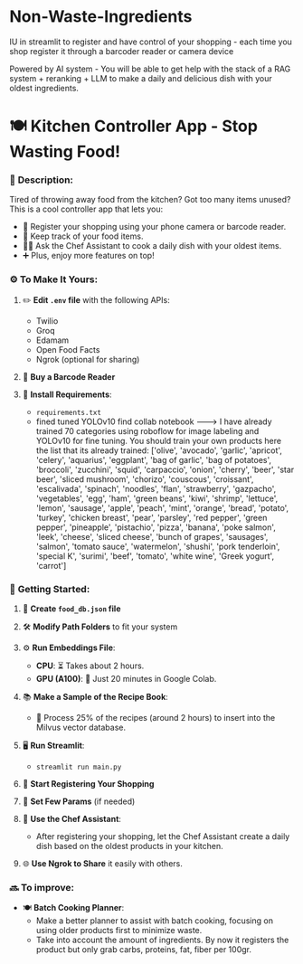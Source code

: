 # Non-Waste-Ingredients
IU in streamlit to register and have control of your shopping - each time you shop register it through a barcoder reader or camera device

Powered by AI system - You will be able to get help with the stack of a RAG system + reranking + LLM to make a daily and delicious dish with your oldest ingredients.


# 🍽️ **Kitchen Controller App** - **Stop Wasting Food!**

### 📜 **Description:**
Tired of throwing away food from the kitchen? Got too many items unused? This is a cool controller app that lets you:
- 📸 Register your shopping using your phone camera or barcode reader.
- 🔄 Keep track of your food items.
- 👨‍🍳 Ask the Chef Assistant to cook a daily dish with your oldest items.
- ➕ Plus, enjoy more features on top!

### ⚙️ **To Make It Yours:**

1. ✏️ **Edit `.env` file** with the following APIs:
   - Twilio
   - Groq
   - Edamam
   - Open Food Facts
   - Ngrok (optional for sharing)

2. 🛒 **Buy a Barcode Reader**

3. 💾 **Install Requirements**:
   - `requirements.txt`
   - fined tuned YOLOv10 find collab notebook ---> I have already trained 70 categories using roboflow for image labeling and YOLOv10 for fine tuning. You should train your own products here the list that its already trained: 
     ['olive', 'avocado', 'garlic', 'apricot', 'celery', 'aquarius', 'eggplant', 'bag of garlic', 'bag of potatoes', 'broccoli', 'zucchini', 'squid', 'carpaccio', 'onion', 'cherry', 'beer', 'star beer', 'sliced ​​mushroom', 'chorizo', 'couscous', 'croissant', 'escalivada', 'spinach', 'noodles', 'flan', 'strawberry', 'gazpacho', 'vegetables', 'egg', 'ham', 'green beans', 'kiwi', 'shrimp', 'lettuce', 'lemon', 'sausage', 'apple', 'peach', 'mint', 'orange', 'bread', 'potato', 'turkey', 'chicken breast', 'pear', 'parsley', 'red pepper', 'green pepper', 'pineapple', 'pistachio', 'pizza', 'banana', 'poke salmon', 'leek', 'cheese', 'sliced cheese', 'bunch of grapes', 'sausages', 'salmon', 'tomato sauce', 'watermelon', 'shushi', 'pork tenderloin', 'special K', 'surimi', 'beef', 'tomato', 'white wine', 'Greek yogurt', 'carrot']

### 🚀 **Getting Started:**

1. 📂 **Create `food_db.json` file**
2. 🛠️ **Modify Path Folders** to fit your system
3. ⚙️ **Run Embeddings File**:
   - **CPU**: ⏳ Takes about 2 hours.
   - **GPU (A100)**: 🚀 Just 20 minutes in Google Colab.

4. 📚 **Make a Sample of the Recipe Book**:
   - 🍳 Process 25% of the recipes (around 2 hours) to insert into the Milvus vector database.

5. 🖥️ **Run Streamlit**:
   - `streamlit run main.py`

6. 📝 **Start Registering Your Shopping**

7. 🔧 **Set Few Params** (if needed)

8. 🍲 **Use the Chef Assistant**:
   - After registering your shopping, let the Chef Assistant create a daily dish based on the oldest products in your kitchen.

9. 🌐 **Use Ngrok to Share** it easily with others.

### 🔜 **To improve:**
- 🍽️ **Batch Cooking Planner**:
   - Make a better planner to assist with batch cooking, focusing on using older products first to minimize waste.
   - Take into account the amount of ingredients. By now it registers the product but only grab carbs, proteins, fat, fiber per 100gr.
